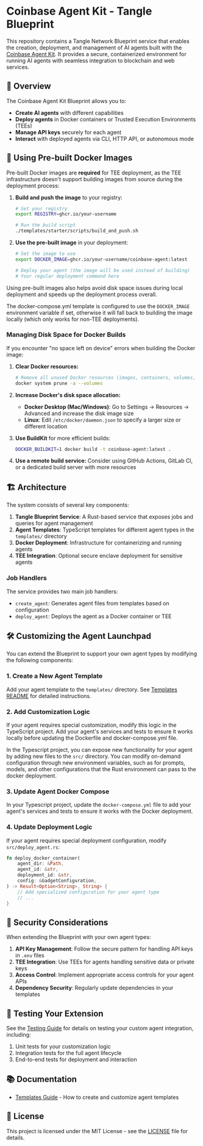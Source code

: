 # Coinbase Agent Kit - Tangle Blueprint

This repository contains a Tangle Network Blueprint service that enables the creation, deployment, and management of AI agents built with the [Coinbase Agent Kit](https://docs.cdp.coinbase.com). It provides a secure, containerized environment for running AI agents with seamless integration to blockchain and web services.

## 🚀 Overview

The Coinbase Agent Kit Blueprint allows you to:

- **Create AI agents** with different capabilities
- **Deploy agents** in Docker containers or Trusted Execution Environments (TEEs)
- **Manage API keys** securely for each agent
- **Interact** with deployed agents via CLI, HTTP API, or autonomous mode

## 🐳 Using Pre-built Docker Images

Pre-built Docker images are **required** for TEE deployment, as the TEE infrastructure doesn't support building images from source during the deployment process:

1. **Build and push the image** to your registry:

   ```bash
   # Set your registry
   export REGISTRY=ghcr.io/your-username

   # Run the build script
   ./templates/starter/scripts/build_and_push.sh
   ```

2. **Use the pre-built image** in your deployment:

   ```bash
   # Set the image to use
   export DOCKER_IMAGE=ghcr.io/your-username/coinbase-agent:latest

   # Deploy your agent (the image will be used instead of building)
   # Your regular deployment command here
   ```

Using pre-built images also helps avoid disk space issues during local deployment and speeds up the deployment process overall.

The docker-compose.yml template is configured to use the `DOCKER_IMAGE` environment variable if set, otherwise it will fall back to building the image locally (which only works for non-TEE deployments).

### Managing Disk Space for Docker Builds

If you encounter "no space left on device" errors when building the Docker image:

1. **Clear Docker resources:**

   ```bash
   # Remove all unused Docker resources (images, containers, volumes, etc.)
   docker system prune -a --volumes
   ```

2. **Increase Docker's disk space allocation:**

   - **Docker Desktop (Mac/Windows)**: Go to Settings → Resources → Advanced and increase the disk image size
   - **Linux**: Edit `/etc/docker/daemon.json` to specify a larger size or different location

3. **Use BuildKit** for more efficient builds:

   ```bash
   DOCKER_BUILDKIT=1 docker build -t coinbase-agent:latest .
   ```

4. **Use a remote build service:**
   Consider using GitHub Actions, GitLab CI, or a dedicated build server with more resources

## 🏗️ Architecture

The system consists of several key components:

1. **Tangle Blueprint Service**: A Rust-based service that exposes jobs and queries for agent management
2. **Agent Templates**: TypeScript templates for different agent types in the `templates/` directory
3. **Docker Deployment**: Infrastructure for containerizing and running agents
4. **TEE Integration**: Optional secure enclave deployment for sensitive agents

### Job Handlers

The service provides two main job handlers:

- `create_agent`: Generates agent files from templates based on configuration
- `deploy_agent`: Deploys the agent as a Docker container or TEE

## 🛠️ Customizing the Agent Launchpad

You can extend the Blueprint to support your own agent types by modifying the following components:

### 1. Create a New Agent Template

Add your agent template to the `templates/` directory. See [Templates README](templates/README.md) for detailed instructions.

### 2. Add Customization Logic

If your agent requires special customization, modify this logic in the TypeScript project. Add your agent's services and tests to ensure it works locally before updating the Dockerfile and docker-compose.yml file.

In the Typescript project, you can expose new functionality for your agent by adding new files to the `src/` directory. You can modify on-demand configuration through new environment variables, such as for prompts, models, and other configurations that the Rust environment can pass to the docker deployment.

### 3. Update Agent Docker Compose

In your Typescript project, update the `docker-compose.yml` file to add your agent's services and tests to ensure it works with the Docker deployment.

### 4. Update Deployment Logic

If your agent requires special deployment configuration, modify `src/deploy_agent.rs`:

```rust
fn deploy_docker_container(
    agent_dir: &Path,
    agent_id: &str,
    deployment_id: &str,
    config: &GadgetConfiguration,
) -> Result<Option<String>, String> {
    // Add specialized configuration for your agent type
    // ...
}
```

## 🔐 Security Considerations

When extending the Blueprint with your own agent types:

1. **API Key Management**: Follow the secure pattern for handling API keys in `.env` files
2. **TEE Integration**: Use TEEs for agents handling sensitive data or private keys
3. **Access Control**: Implement appropriate access controls for your agent APIs
4. **Dependency Security**: Regularly update dependencies in your templates

## 🧪 Testing Your Extension

See the [Testing Guide](docs/testing.md) for details on testing your custom agent integration, including:

1. Unit tests for your customization logic
2. Integration tests for the full agent lifecycle
3. End-to-end tests for deployment and interaction

## 📚 Documentation

- [Templates Guide](templates/starter/README.md) - How to create and customize agent templates

## 📝 License

This project is licensed under the MIT License - see the [LICENSE](LICENSE) file for details.
